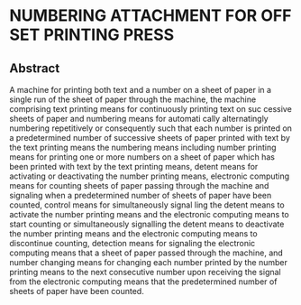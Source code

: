 # NUMBERING ATTACHMENT FOR OFF SET PRINTING PRESS

## Abstract
A machine for printing both text and a number on a sheet of paper in a single run of the sheet of paper through the machine, the machine comprising text printing means for continuously printing text on suc cessive sheets of paper and numbering means for automati cally alternatingly numbering repetitively or consequently such that each number is printed on a predetermined number of successive sheets of paper printed with text by the text printing means the numbering means including number printing means for printing one or more numbers on a sheet of paper which has been printed with text by the text printing means, detent means for activating or deactivating the number printing means, electronic computing means for counting sheets of paper passing through the machine and signaling when a predetermined number of sheets of paper have been counted, control means for simultaneously signal ling the detent means to activate the number printing means and the electronic computing means to start counting or simultaneously signalling the detent means to deactivate the number printing means and the electronic computing means to discontinue counting, detection means for signaling the electronic computing means that a sheet of paper passed through the machine, and number changing means for changing each number printed by the number printing means to the next consecutive number upon receiving the signal from the electronic computing means that the predetermined number of sheets of paper have been counted.